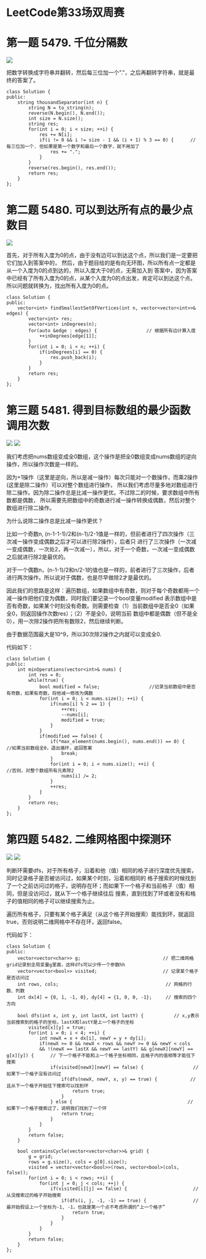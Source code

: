  # LeetCode第33场双周赛

# 第一题 5479. 千位分隔数

![](https://img2020.cnblogs.com/blog/2078361/202008/2078361-20200823081038207-1963272412.png)

把数字转换成字符串并翻转，然后每三位加一个"."，之后再翻转字符串，就是最终的答案了。

```
class Solution {
public:
    string thousandSeparator(int n) {
        string N = to_string(n);                        
        reverse(N.begin(), N.end());
        int size = N.size();
        string res;
        for(int i = 0; i < size; ++i) {
            res += N[i];
            if(i != 0 && i != size - 1 && (i + 1) % 3 == 0) {      //每三位加一个. 但如果是第一个数字和最后一个数字，就不用加了
                res += ".";
            }
        }
        reverse(res.begin(), res.end());
        return res;
    }
};
```

# 第二题 5480. 可以到达所有点的最少点数目

![](https://img2020.cnblogs.com/blog/2078361/202008/2078361-20200823081345201-1304151032.png)

首先，对于所有入度为0的点，由于没有边可以到达这个点，所以我们是一定要把它们加入到答案中的，
然后，由于题目给的是有向无环图，所以所有点一定都是从一个入度为0的点到达的，所以入度大于0的点，无需加入到
答案中，因为答案中已经有了所有入度为0的点，从某个入度为0的点出发，肯定可以到达这个点。
所以问题就转换为，找出所有入度为0的点。

```
class Solution {
public:
    vector<int> findSmallestSetOfVertices(int n, vector<vector<int>>& edges) {
        vector<int> res;
        vector<int> inDegrees(n);
        for(auto &edge : edges) {                  // 根据所有边计算入度
            ++inDegrees[edge[1]];
        }
        for(int i = 0; i < n; ++i) {
            if(inDegrees[i] == 0) {
                res.push_back(i);
            }
        }
        return res;
    }
};
```

# 第三题 5481. 得到目标数组的最少函数调用次数

![](https://img2020.cnblogs.com/blog/2078361/202008/2078361-20200823083745107-420070346.png)
![](https://img2020.cnblogs.com/blog/2078361/202008/2078361-20200823083803341-158600007.png)

我们考虑把nums数组变成全0数组，这个操作是把全0数组变成nums数组的逆向操作，所以操作次数是一样的。

因为+1操作（这里是逆向，所以是减一操作）每次只能对一个数操作，而乘2操作(这里是除二操作）可以对整个数组进行操作，
所以我们考虑尽量多地对数组进行除二操作。因为除二操作总是比减一操作更优。不过除二的时候，要求数组中所有数都是偶数，
所以需要先把数组中的奇数进行减一操作转换成偶数，然后对整个数组进行除二操作。

为什么说除二操作总是比减一操作更优？

比如一个奇数n, (n-1-1-1)/2和(n-1)/2-1值是一样的，但前者进行了四次操作（三次减一操作变成偶数之后才可以进行除2操作），后者只
进行了三次操作（一次减一变成偶数，一次处2，再一次减一），所以，对于一个奇数，一次减一变成偶数之后就进行除2是最优的。

对于一个偶数n，(n-1-1)/2和n/2-1的值也是一样的，前者进行了三次操作，后者进行两次操作。所以说对于偶数，也是尽早做除2才是最优的。

因此我们的思路是这样：遍历数组，如果数组中有奇数，则对于每个奇数都用一个减一操作把他们变为偶数，同时我们要记录一个bool变量modified
表示数组中是否有奇数，如果某个时刻没有奇数。则需要检查（1）当前数组中是否全0（如果全0，则返回操作次数res）；（2）不是全0，说明当前
数组中都是偶数（但不是全0），用一次除2操作把所有数除2，然后继续判断。

由于数据范围最大是10^9，所以30次除2操作之内就可以变成全0.

代码如下：

```
class Solution {
public:
    int minOperations(vector<int>& nums) {
        int res = 0;
        while(true) {
            bool modified = false;                  //记录当前数组中是否有奇数，如果有奇数，将他减一修改为偶数
            for(int i = 0; i < nums.size(); ++i) {
                if(nums[i] % 2 == 1) {
                    ++res;
                    --nums[i];
                    modified = true;
                }
            }
            if(modified == false) {
                if(*max_element(nums.begin(), nums.end()) == 0) {            //如果当前数组全0，退出循环，返回答案
                    break;
                } 
                for(int i = 0; i < nums.size(); ++i) {                  //否则，对整个数组所有元素除2
                    nums[i] /= 2;
                }
                ++res;
            }
        }
        return res;
    }
};
```

# 第四题 5482. 二维网格图中探测环

![](https://img2020.cnblogs.com/blog/2078361/202008/2078361-20200823091327503-1001742730.png)
![](https://img2020.cnblogs.com/blog/2078361/202008/2078361-20200823091341777-171915502.png)

判断环需要dfs，对于所有格子，沿着和他（值）相同的格子进行深度优先搜索，同时记录格子是否被访问过，如果某个时刻，沿着和相同的
格子搜索的时候找到了一个之前访问过的格子，说明存在环；而如果下一个格子和当前格子（值）相同，但是没访问过，就从下一个格子继续往后
搜素，直到找到了环或者没有和格子的值相同的格子可以继续搜索为止。

遍历所有格子，只要有某个格子满足（从这个格子开始搜索）能找到环，就返回true，否则说明二维网格中不存在环，返回false。

代码如下：

```
class Solution {
public:
    vector<vector<char>> g;                              // 把二维网格grid记录到全局变量g里面，这样dfs可以少传一个参数hh
    vector<vector<bool>> visited;                        // 记录某个格子是否访问过
    int rows, cols;                                       // 网格的行数、列数
    int dx[4] = {0, 1, -1, 0}, dy[4] = {1, 0, 0, -1};     // 搜索的四个方向

    bool dfs(int x, int y, int lastX, int lastY) {           // x,y表示当前搜索到的格子的坐标，lastX和lastY是上一个格子的坐标
        visited[x][y] = true;                         
        for(int i = 0; i < 4; ++i) {
            int newX = x + dx[i], newY = y + dy[i];
            if(newX >= 0 && newX < rows && newY >= 0 && newY < cols
            && !(newX == lastX && newY == lastY) && g[newX][newY] == g[x][y]) {      // 下一个格子不能和上一个格子坐标相同，且格子内的值相等才能往下搜索
                if(visited[newX][newY] == false) {                  // 如果下一个格子没有访问过
                    if(dfs(newX, newY, x, y) == true) {            // 且从下一个格子开始往下搜索可以找到环
                        return true;                              
                    }
                } else {                                          // 如果下一个格子搜索过了，说明我们找到了一个环
                    return true;
                }
            } 
        }
        return false;
    }

    bool containsCycle(vector<vector<char>>& grid) {
        g = grid;
        rows = g.size(), cols = g[0].size();
        visited = vector<vector<bool>>(rows, vector<bool>(cols, false));
        for(int i = 0; i < rows; ++i) {
            for(int j = 0; j < cols; ++j) {
                if(visited[i][j] == false) {                        // 从没搜索过的格子开始搜索
                    if(dfs(i, j, -1, -1) == true) {                 //最开始假设上一个坐标为-1, -1，也就是第一个点不考虑所谓的“上一个格子”
                        return true;
                    }
                }
            }
        }
        return false;
    }
};
```